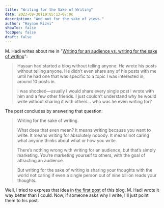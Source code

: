 ```yaml
---
title: "Writing for the Sake of Writing"
date: 2023-09-30T19:05:13-07:00
description: "And not for the sake of views."
author: "Hayaan Rizvi"
showToc: false
TocOpen: false
draft: false
---
```


M. Hadi writes about me in "[Writing for an audience vs. writing for the sake of writing](https://mhadi.blog/posts/writing-for-audience/)":

> Hayaan had started a blog without telling anyone. He wrote his posts without telling anyone. He didn’t even share any of his posts with me until he had one that was specific to a topic I was interested in, around 10 posts in.
> 
> I was shocked—usually I would share every single post I wrote with him and a few other friends. I just couldn’t understand why he would write without sharing it with others… who was he even writing for?

The post concludes by answering that question:

> Writing for the sake of writing.
> 
> What does that even mean? It means writing because you want to write. It means writing for absolutely nobody. It means not caring what anyone thinks about what or how you write.
> 
> There’s nothing wrong with writing for an audience, but that’s simply marketing. You’re marketing yourself to others, with the goal of attracting an audience.
> 
> But writing for the sake of writing is sharing your thoughts with the world not caring if even a single person out of nine billion reads your thoughts.

Well, I tried to express that idea in [the first post](../0001/) of this blog. M. Hadi wrote it way better than I could. Now, if someone asks why I write, I'll just point them to his post.